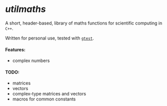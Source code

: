 # *utilmaths* 

A short, header-based, library of maths functions for scientific computing in `C++`. 

Written for personal use, tested with [`gtest`](https://github.com/google/googletest).

#### Features:
- complex numbers

#### TODO:
- matrices
- vectors
- complex-type matrices and vectors
- macros for common constants
